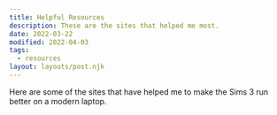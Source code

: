 ```yaml
---
title: Helpful Resources
description: These are the sites that helped me most.
date: 2022-03-22
modified: 2022-04-03
tags:
  - resources
layout: layouts/post.njk
---
```


Here are some of the sites that have helped me to make the Sims 3 run better on a modern laptop.